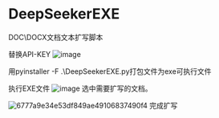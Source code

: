 # DeepSeekerEXE
DOC\DOCX文档文本扩写脚本

替换API-KEY
![image](https://github.com/user-attachments/assets/9a5dfc5e-e4c4-4c33-b8ce-d4edd829a5f9)

用pyinstaller -F .\DeepSeekerEXE.py打包文件为exe可执行文件

执行EXE文件
![image](https://github.com/user-attachments/assets/148bbbd0-1d96-4688-b6dd-dac12bd4b138)
选中需要扩写的文档。

![6777a9e34e53df849ae49106837490f4](https://github.com/user-attachments/assets/2378b7f9-3f2b-4500-b9c7-dcb65ef71073)
完成扩写
